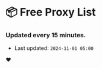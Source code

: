 # :package: Free Proxy List
### Updated every 15 minutes.

- Last updated: `2024-11-01 05:00`

:heart:
